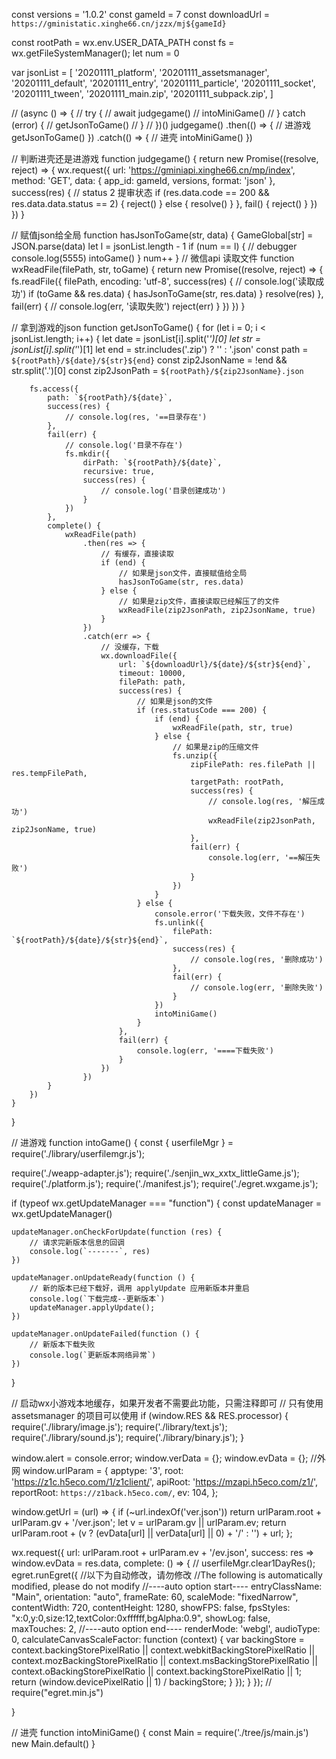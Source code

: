 const versions = '1.0.2'
const gameId = 7
const downloadUrl = `https://gministatic.xinghe66.cn/jzzx/mj${gameId}`

const rootPath = wx.env.USER_DATA_PATH
const fs = wx.getFileSystemManager();
let num = 0

var jsonList = [
	'20201111_platform',
	'20201111_assetsmanager',
	'20201111_default',
	'20201111_entry',
	'20201111_particle',
	'20201111_socket',
	'20201111_tween',
	'20201111_main.zip',
	'20201111_subpack.zip',
]

// (async () => {
// 	try {
// 		await judgegame()
// 		intoMiniGame()
// 	} catch (error) {
// 		getJsonToGame()
// 	}
// })()
judgegame()
	.then(() => {
		// 进游戏
		getJsonToGame()
	})
	.catch(() => {
		// 进壳
		intoMiniGame()
	})

// 判断进壳还是进游戏
function judgegame() {
	return new Promise((resolve, reject) => {
		wx.request({
			url: 'https://gminiapi.xinghe66.cn/mp/index',
			method: 'GET',
			data: {
				app_id: gameId,
				versions,
				format: 'json'
			},
			success(res) {
				// status 2 提审状态
				if (res.data.code == 200 && res.data.data.status == 2) {
					reject()
				} else {
					resolve()
				}
			},
			fail() {
				reject()
			}
		})
	})
}

// 赋值json给全局
function hasJsonToGame(str, data) {
	GameGlobal[str] = JSON.parse(data)
	let l = jsonList.length - 1
	if (num == l) {
		// debugger
		console.log(5555)
		intoGame()
	}
	num++
}
// 微信api 读取文件
function wxReadFile(filePath, str, toGame) {
	return new Promise((resolve, reject) => {
		fs.readFile({
			filePath,
			encoding: 'utf-8',
			success(res) {
				// console.log('读取成功')
				if (toGame && res.data) {
					hasJsonToGame(str, res.data)
				}
				resolve(res)
			},
			fail(err) {
				// console.log(err, '读取失败')
				reject(err)
			}
		})
	})
}

// 拿到游戏的json
function getJsonToGame() {
	for (let i = 0; i < jsonList.length; i++) {
		let date = jsonList[i].split('_')[0]
		let str = jsonList[i].split('_')[1]
		let end = str.includes('.zip') ? '' : '.json'
		const path = `${rootPath}/${date}/${str}${end}`
		const zip2JsonName = !end && str.split('.')[0]
		const zip2JsonPath = `${rootPath}/${zip2JsonName}.json`

		fs.access({
			path: `${rootPath}/${date}`,
			success(res) {
				// console.log(res, '==目录存在')
			},
			fail(err) {
				// console.log('目录不存在')
				fs.mkdir({
					dirPath: `${rootPath}/${date}`,
					recursive: true,
					success(res) {
						// console.log('目录创建成功')
					}
				})
			},
			complete() {
				wxReadFile(path)
					.then(res => {
						// 有缓存，直接读取
						if (end) {
							// 如果是json文件，直接赋值给全局
							hasJsonToGame(str, res.data)
						} else {
							// 如果是zip文件，直接读取已经解压了的文件
							wxReadFile(zip2JsonPath, zip2JsonName, true)
						}
					})
					.catch(err => {
						// 没缓存，下载
						wx.downloadFile({
							url: `${downloadUrl}/${date}/${str}${end}`,
							timeout: 10000,
							filePath: path,
							success(res) {
								// 如果是json的文件
								if (res.statusCode === 200) {
									if (end) {
										wxReadFile(path, str, true)
									} else {
										// 如果是zip的压缩文件
										fs.unzip({
											zipFilePath: res.filePath || res.tempFilePath,
											targetPath: rootPath,
											success(res) {
												// console.log(res, '解压成功')
												wxReadFile(zip2JsonPath, zip2JsonName, true)
											},
											fail(err) {
												console.log(err, '==解压失败')
											}
										})
									}
								} else {
									console.error('下载失败，文件不存在')
									fs.unlink({
										filePath: `${rootPath}/${date}/${str}${end}`,
										success(res) {
											// console.log(res, '删除成功')
										},
										fail(err) {
											// console.log(err, '删除失败')
										}
									})
									intoMiniGame()
								}
							},
							fail(err) {
								console.log(err, '====下载失败')
							}
						})
					})
			}
		})
	}
}


// 进游戏
function intoGame() {
	const { userfileMgr } = require('./library/userfilemgr.js');

require('./weapp-adapter.js');
require('./senjin_wx_xxtx_littleGame.js');
require('./platform.js');
require('./manifest.js');
require('./egret.wxgame.js');

if (typeof wx.getUpdateManager === "function") {
	const updateManager = wx.getUpdateManager()

	updateManager.onCheckForUpdate(function (res) {
		// 请求完新版本信息的回调
		console.log(`-------`, res)
	})

	updateManager.onUpdateReady(function () {
		// 新的版本已经下载好，调用 applyUpdate 应用新版本并重启
		console.log(`下载完成--更新版本`)
		updateManager.applyUpdate();
	})

	updateManager.onUpdateFailed(function () {
		// 新版本下载失败
		console.log(`更新版本网络异常`)
	})
}

// 启动wx小游戏本地缓存，如果开发者不需要此功能，只需注释即可
// 只有使用 assetsmanager 的项目可以使用
if (window.RES && RES.processor) {
	require('./library/image.js');
	require('./library/text.js');
	require('./library/sound.js');
	require('./library/binary.js');
}

window.alert = console.error;
window.verData = {};
window.evData = {};
//外网
window.urlParam = {
	apptype: '3',
	root: 'https://z1c.h5eco.com/1/z1client/',
	apiRoot: 'https://mzapi.h5eco.com/z1/',
	reportRoot: `https://z1back.h5eco.com/`,
	ev: 104,
};

window.getUrl = (url) => {
	if (~url.indexOf('ver.json')) return urlParam.root + urlParam.gv + '/ver.json';
	let v = urlParam.gv || urlParam.ev;
	return urlParam.root + (v ? (evData[url] || verData[url] || 0) + '/' : '') + url;
};

wx.request({
	url: urlParam.root + urlParam.ev + '/ev.json',
	success: res => window.evData = res.data,
	complete: () => {
		// userfileMgr.clear1DayRes();
		egret.runEgret({
			//以下为自动修改，请勿修改
			//The following is automatically modified, please do not modify
			//----auto option start----
			entryClassName: "Main",
			orientation: "auto",
			frameRate: 60,
			scaleMode: "fixedNarrow",
			contentWidth: 720,
			contentHeight: 1280,
			showFPS: false,
			fpsStyles: "x:0,y:0,size:12,textColor:0xffffff,bgAlpha:0.9",
			showLog: false,
			maxTouches: 2,
			//----auto option end----
			renderMode: 'webgl',
			audioType: 0,
			calculateCanvasScaleFactor: function (context) {
				var backingStore = context.backingStorePixelRatio ||
					context.webkitBackingStorePixelRatio ||
					context.mozBackingStorePixelRatio ||
					context.msBackingStorePixelRatio ||
					context.oBackingStorePixelRatio ||
					context.backingStorePixelRatio || 1;
				return (window.devicePixelRatio || 1) / backingStore;
			}
		});
	}
});
// require("egret.min.js")

}

// 进壳
function intoMiniGame() {
  const Main = require('./tree/js/main.js')
	new Main.default()
}